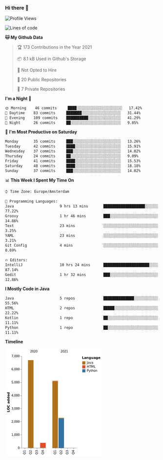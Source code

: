 ### Hi there 👋


<!--START_SECTION:waka-->
![Profile Views](http://img.shields.io/badge/Profile%20Views-1-blue)

![Lines of code](https://img.shields.io/badge/From%20Hello%20World%20I%27ve%20Written-14485%20lines%20of%20code-blue)

**🐱 My Github Data** 

> 🏆 173 Contributions in the Year 2021
 > 
> 📦 8.1 kB Used in Github's Storage 
 > 
> 🚫 Not Opted to Hire
 > 
> 📜 20 Public Repositories 
 > 
> 🔑 7 Private Repositories  
 > 
**I'm a Night 🦉** 

```text
🌞 Morning    46 commits     ████░░░░░░░░░░░░░░░░░░░░░   17.42% 
🌆 Daytime    83 commits     ███████░░░░░░░░░░░░░░░░░░   31.44% 
🌃 Evening    109 commits    ██████████░░░░░░░░░░░░░░░   41.29% 
🌙 Night      26 commits     ██░░░░░░░░░░░░░░░░░░░░░░░   9.85%

```
📅 **I'm Most Productive on Saturday** 

```text
Monday       35 commits     ███░░░░░░░░░░░░░░░░░░░░░░   13.26% 
Tuesday      42 commits     ████░░░░░░░░░░░░░░░░░░░░░   15.91% 
Wednesday    37 commits     ███░░░░░░░░░░░░░░░░░░░░░░   14.02% 
Thursday     24 commits     ██░░░░░░░░░░░░░░░░░░░░░░░   9.09% 
Friday       41 commits     ████░░░░░░░░░░░░░░░░░░░░░   15.53% 
Saturday     48 commits     ████░░░░░░░░░░░░░░░░░░░░░   18.18% 
Sunday       37 commits     ███░░░░░░░░░░░░░░░░░░░░░░   14.02%

```


📊 **This Week I Spent My Time On** 

```text
⌚︎ Time Zone: Europe/Amsterdam

💬 Programming Languages: 
Java                     9 hrs 13 mins       ███████████████████░░░░░░   77.22% 
Groovy                   1 hr 46 mins        ███░░░░░░░░░░░░░░░░░░░░░░   14.86% 
Text                     23 mins             ░░░░░░░░░░░░░░░░░░░░░░░░░   3.25% 
YAML                     23 mins             ░░░░░░░░░░░░░░░░░░░░░░░░░   3.21% 
Git Config               4 mins              ░░░░░░░░░░░░░░░░░░░░░░░░░   0.69%

🔥 Editors: 
IntelliJ                 10 hrs 24 mins      █████████████████████░░░░   87.14% 
Gedit                    1 hr 32 mins        ███░░░░░░░░░░░░░░░░░░░░░░   12.86%

```

**I Mostly Code in Java** 

```text
Java                     5 repos             ██████████████░░░░░░░░░░░   55.56% 
HTML                     2 repos             █████░░░░░░░░░░░░░░░░░░░░   22.22% 
Kotlin                   1 repo              ██░░░░░░░░░░░░░░░░░░░░░░░   11.11% 
Python                   1 repo              ██░░░░░░░░░░░░░░░░░░░░░░░   11.11%

```


**Timeline**

![Chart not found](https://raw.githubusercontent.com/powercasgamer/powercasgamer/master/charts/bar_graph.png) 


<!--END_SECTION:waka-->
